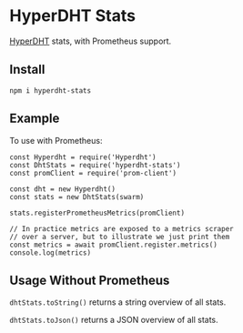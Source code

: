 # HyperDHT Stats

[HyperDHT](https://github.com/holepunchto/hyperdht) stats, with Prometheus support.

## Install

```
npm i hyperdht-stats
```

## Example

To use with Prometheus:

```
const Hyperdht = require('Hyperdht')
const DhtStats = require('hyperdht-stats')
const promClient = require('prom-client')

const dht = new Hyperdht()
const stats = new DhtStats(swarm)

stats.registerPrometheusMetrics(promClient)

// In practice metrics are exposed to a metrics scraper
// over a server, but to illustrate we just print them
const metrics = await promClient.register.metrics()
console.log(metrics)
```

## Usage Without Prometheus

`dhtStats.toString()` returns a string overview of all stats.

`dhtStats.toJson()` returns a JSON overview of all stats.
